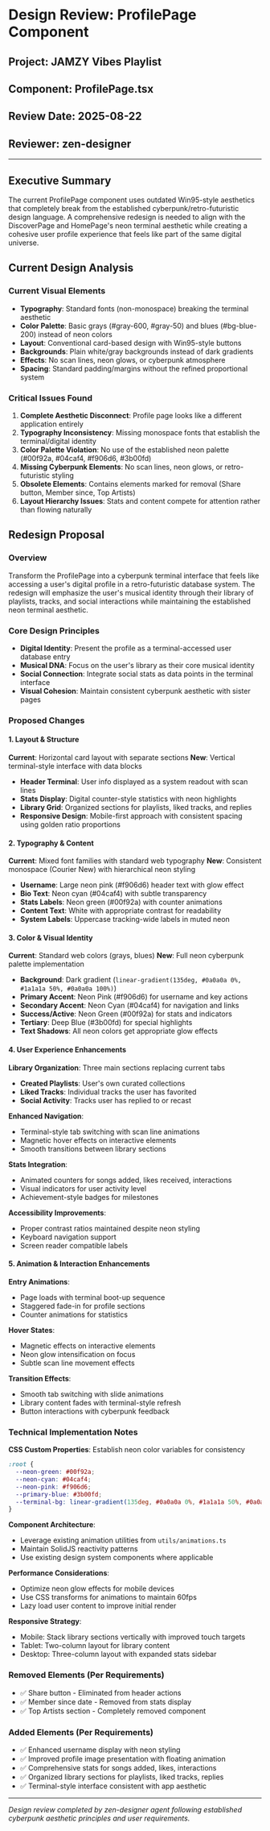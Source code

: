 # Design Review: ProfilePage Component
## Project: JAMZY Vibes Playlist
## Component: ProfilePage.tsx
## Review Date: 2025-08-22
## Reviewer: zen-designer

---

## Executive Summary
The current ProfilePage component uses outdated Win95-style aesthetics that completely break from the established cyberpunk/retro-futuristic design language. A comprehensive redesign is needed to align with the DiscoverPage and HomePage's neon terminal aesthetic while creating a cohesive user profile experience that feels like part of the same digital universe.

## Current Design Analysis

### Current Visual Elements
- **Typography**: Standard fonts (non-monospace) breaking the terminal aesthetic
- **Color Palette**: Basic grays (#gray-600, #gray-50) and blues (#bg-blue-200) instead of neon colors
- **Layout**: Conventional card-based design with Win95-style buttons
- **Backgrounds**: Plain white/gray backgrounds instead of dark gradients
- **Effects**: No scan lines, neon glows, or cyberpunk atmosphere
- **Spacing**: Standard padding/margins without the refined proportional system

### Critical Issues Found

1. **Complete Aesthetic Disconnect**: Profile page looks like a different application entirely
2. **Typography Inconsistency**: Missing monospace fonts that establish the terminal/digital identity
3. **Color Palette Violation**: No use of the established neon palette (#00f92a, #04caf4, #f906d6, #3b00fd)
4. **Missing Cyberpunk Elements**: No scan lines, neon glows, or retro-futuristic styling
5. **Obsolete Elements**: Contains elements marked for removal (Share button, Member since, Top Artists)
6. **Layout Hierarchy Issues**: Stats and content compete for attention rather than flowing naturally

## Redesign Proposal

### Overview
Transform the ProfilePage into a cyberpunk terminal interface that feels like accessing a user's digital profile in a retro-futuristic database system. The redesign will emphasize the user's musical identity through their library of playlists, tracks, and social interactions while maintaining the established neon terminal aesthetic.

### Core Design Principles
- **Digital Identity**: Present the profile as a terminal-accessed user database entry
- **Musical DNA**: Focus on the user's library as their core musical identity
- **Social Connection**: Integrate social stats as data points in the terminal interface
- **Visual Cohesion**: Maintain consistent cyberpunk aesthetic with sister pages

### Proposed Changes

#### 1. Layout & Structure

**Current**: Horizontal card layout with separate sections
**New**: Vertical terminal-style interface with data blocks

- **Header Terminal**: User info displayed as a system readout with scan lines
- **Stats Display**: Digital counter-style statistics with neon highlights  
- **Library Grid**: Organized sections for playlists, liked tracks, and replies
- **Responsive Design**: Mobile-first approach with consistent spacing using golden ratio proportions

#### 2. Typography & Content

**Current**: Mixed font families with standard web typography
**New**: Consistent monospace (Courier New) with hierarchical neon styling

- **Username**: Large neon pink (#f906d6) header text with glow effect
- **Bio Text**: Neon cyan (#04caf4) with subtle transparency
- **Stats Labels**: Neon green (#00f92a) with counter animations
- **Content Text**: White with appropriate contrast for readability
- **System Labels**: Uppercase tracking-wide labels in muted neon

#### 3. Color & Visual Identity

**Current**: Standard web colors (grays, blues)
**New**: Full neon cyberpunk palette implementation

- **Background**: Dark gradient (`linear-gradient(135deg, #0a0a0a 0%, #1a1a1a 50%, #0a0a0a 100%)`)
- **Primary Accent**: Neon Pink (#f906d6) for username and key actions
- **Secondary Accent**: Neon Cyan (#04caf4) for navigation and links
- **Success/Active**: Neon Green (#00f92a) for stats and indicators
- **Tertiary**: Deep Blue (#3b00fd) for special highlights
- **Text Shadows**: All neon colors get appropriate glow effects

#### 4. User Experience Enhancements

**Library Organization**: Three main sections replacing current tabs
- **Created Playlists**: User's own curated collections
- **Liked Tracks**: Individual tracks the user has favorited
- **Social Activity**: Tracks user has replied to or recast

**Enhanced Navigation**: 
- Terminal-style tab switching with scan line animations
- Magnetic hover effects on interactive elements
- Smooth transitions between library sections

**Stats Integration**:
- Animated counters for songs added, likes received, interactions
- Visual indicators for user activity level
- Achievement-style badges for milestones

**Accessibility Improvements**:
- Proper contrast ratios maintained despite neon styling
- Keyboard navigation support
- Screen reader compatible labels

#### 5. Animation & Interaction Enhancements

**Entry Animations**:
- Page loads with terminal boot-up sequence
- Staggered fade-in for profile sections
- Counter animations for statistics

**Hover States**:
- Magnetic effects on interactive elements
- Neon glow intensification on focus
- Subtle scan line movement effects

**Transition Effects**:
- Smooth tab switching with slide animations  
- Library content fades with terminal-style refresh
- Button interactions with cyberpunk feedback

### Technical Implementation Notes

**CSS Custom Properties**: Establish neon color variables for consistency
```css
:root {
  --neon-green: #00f92a;
  --neon-cyan: #04caf4;
  --neon-pink: #f906d6;
  --primary-blue: #3b00fd;
  --terminal-bg: linear-gradient(135deg, #0a0a0a 0%, #1a1a1a 50%, #0a0a0a 100%);
}
```

**Component Architecture**: 
- Leverage existing animation utilities from `utils/animations.ts`
- Maintain SolidJS reactivity patterns
- Use existing design system components where applicable

**Performance Considerations**:
- Optimize neon glow effects for mobile devices
- Use CSS transforms for animations to maintain 60fps
- Lazy load user content to improve initial render

**Responsive Strategy**:
- Mobile: Stack library sections vertically with improved touch targets
- Tablet: Two-column layout for library content
- Desktop: Three-column layout with expanded stats sidebar

### Removed Elements (Per Requirements)
- ✅ Share button - Eliminated from header actions
- ✅ Member since date - Removed from stats display  
- ✅ Top Artists section - Completely removed component

### Added Elements (Per Requirements)
- ✅ Enhanced username display with neon styling
- ✅ Improved profile image presentation with floating animation
- ✅ Comprehensive stats for songs added, likes, interactions
- ✅ Organized library sections for playlists, liked tracks, replies
- ✅ Terminal-style interface consistent with app aesthetic

---

*Design review completed by zen-designer agent following established cyberpunk aesthetic principles and user requirements.*